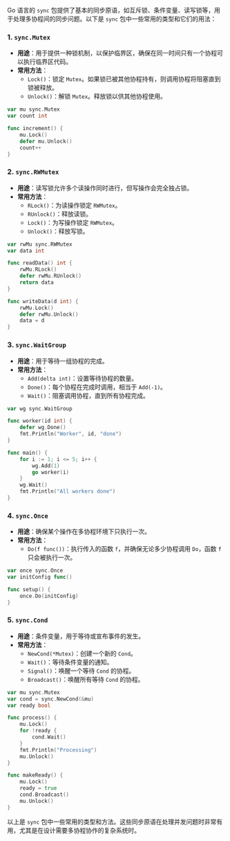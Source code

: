 Go 语言的 `sync` 包提供了基本的同步原语，如互斥锁、条件变量、读写锁等，用于处理多协程间的同步问题。以下是 `sync` 包中一些常用的类型和它们的用法：

### 1. `sync.Mutex`
- **用途**：用于提供一种锁机制，以保护临界区，确保在同一时间只有一个协程可以执行临界区代码。
- **常用方法**：
  - `Lock()`：锁定 `Mutex`。如果锁已被其他协程持有，则调用协程将阻塞直到锁被释放。
  - `Unlock()`：解锁 `Mutex`。释放锁以供其他协程使用。

```go
var mu sync.Mutex
var count int

func increment() {
    mu.Lock()
    defer mu.Unlock()
    count++
}
```

### 2. `sync.RWMutex`
- **用途**：读写锁允许多个读操作同时进行，但写操作会完全独占锁。
- **常用方法**：
  - `RLock()`：为读操作锁定 `RWMutex`。
  - `RUnlock()`：释放读锁。
  - `Lock()`：为写操作锁定 `RWMutex`。
  - `Unlock()`：释放写锁。

```go
var rwMu sync.RWMutex
var data int

func readData() int {
    rwMu.RLock()
    defer rwMu.RUnlock()
    return data
}

func writeData(d int) {
    rwMu.Lock()
    defer rwMu.Unlock()
    data = d
}
```

### 3. `sync.WaitGroup`
- **用途**：用于等待一组协程的完成。
- **常用方法**：
  - `Add(delta int)`：设置等待协程的数量。
  - `Done()`：每个协程在完成时调用，相当于 `Add(-1)`。
  - `Wait()`：阻塞调用协程，直到所有协程完成。

```go
var wg sync.WaitGroup

func worker(id int) {
    defer wg.Done()
    fmt.Println("Worker", id, "done")
}

func main() {
    for i := 1; i <= 5; i++ {
        wg.Add(1)
        go worker(i)
    }
    wg.Wait()
    fmt.Println("All workers done")
}
```

### 4. `sync.Once`
- **用途**：确保某个操作在多协程环境下只执行一次。
- **常用方法**：
  - `Do(f func())`：执行传入的函数 `f`，并确保无论多少协程调用 `Do`，函数 `f` 只会被执行一次。

```go
var once sync.Once
var initConfig func()

func setup() {
    once.Do(initConfig)
}
```

### 5. `sync.Cond`
- **用途**：条件变量，用于等待或宣布事件的发生。
- **常用方法**：
  - `NewCond(*Mutex)`：创建一个新的 `Cond`。
  - `Wait()`：等待条件变量的通知。
  - `Signal()`：唤醒一个等待 `Cond` 的协程。
  - `Broadcast()`：唤醒所有等待 `Cond` 的协程。

```go
var mu sync.Mutex
var cond = sync.NewCond(&mu)
var ready bool

func process() {
    mu.Lock()
    for !ready {
        cond.Wait()
    }
    fmt.Println("Processing")
    mu.Unlock()
}

func makeReady() {
    mu.Lock()
    ready = true
    cond.Broadcast()
    mu.Unlock()
}
```

以上是 `sync` 包中一些常用的类型和方法。这些同步原语在处理并发问题时非常有用，尤其是在设计需要多协程协作的复杂系统时。
